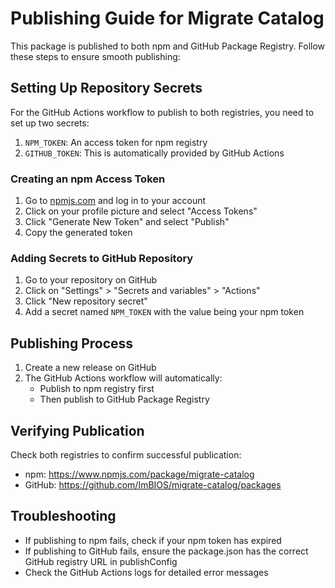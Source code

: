 # Publishing Guide for Migrate Catalog

This package is published to both npm and GitHub Package Registry. Follow these steps to ensure smooth publishing:

## Setting Up Repository Secrets

For the GitHub Actions workflow to publish to both registries, you need to set up two secrets:

1. `NPM_TOKEN`: An access token for npm registry
2. `GITHUB_TOKEN`: This is automatically provided by GitHub Actions

### Creating an npm Access Token

1. Go to [npmjs.com](https://www.npmjs.com/) and log in to your account
2. Click on your profile picture and select "Access Tokens"
3. Click "Generate New Token" and select "Publish"
4. Copy the generated token

### Adding Secrets to GitHub Repository

1. Go to your repository on GitHub
2. Click on "Settings" > "Secrets and variables" > "Actions"
3. Click "New repository secret"
4. Add a secret named `NPM_TOKEN` with the value being your npm token

## Publishing Process

1. Create a new release on GitHub
2. The GitHub Actions workflow will automatically:
   - Publish to npm registry first
   - Then publish to GitHub Package Registry

## Verifying Publication

Check both registries to confirm successful publication:

- npm: https://www.npmjs.com/package/migrate-catalog
- GitHub: https://github.com/ImBIOS/migrate-catalog/packages

## Troubleshooting

- If publishing to npm fails, check if your npm token has expired
- If publishing to GitHub fails, ensure the package.json has the correct GitHub registry URL in publishConfig
- Check the GitHub Actions logs for detailed error messages
